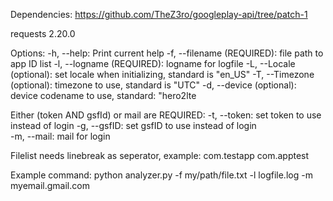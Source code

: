 Dependencies:
https://github.com/TheZ3ro/googleplay-api/tree/patch-1

requests 2.20.0


Options:
-h, --help: Print current help
-f, --filename (REQUIRED): file path to app ID list
-l, --logname (REQUIRED): logname for logfile
-L, --Locale (optional): set locale when initializing, standard is "en_US"
-T, --Timezone (optional): timezone to use, standard is "UTC"
-d, --device (optional): device codename to use, standard: "hero2lte

Either (token AND gsfId) or mail are REQUIRED:
-t, --token: set token to use instead of login
-g, --gsfID: set gsfID to use instead of login         
-m, --mail: mail for login

Filelist needs linebreak as seperator, example:
com.testapp
com.apptest

Example command:
python analyzer.py -f my/path/file.txt -l logfile.log -m myemail.gmail.com
